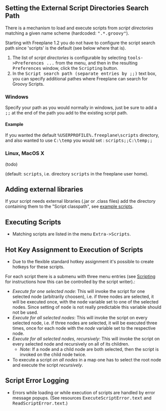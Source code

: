## Setting the External Script Directories Search Path

There is a mechanism to load and execute scripts from *script directories* matching a given name scheme (hardcoded: <tt>".*\.groovy"</tt>). 

Starting with Freeplane 1.2 you do not have to configure the script search path since 'scripts' is the default (see below where that is).

1. The list of *script directories* is configurable by selecting <tt>tools->Preferences ...</tt> from the menu, and then in the resulting <tt>Preferences</tt> window, click the <tt>Scripting</tt> button. 
2. In the <tt>Script search path (separate entries by ;;)</tt> text box, you can specify additional pathes where Freeplane can search for Groovy Scripts.
### Windows
Specify your path as you would normally in windows, just be sure to add a <tt>;;</tt> at the end of the path you add to the existing script path.
#### Example
If you wanted the default <tt>%USERPROFILE%\.freeplane\scripts</tt> directory, and also wanted to use <tt>C:\temp</tt> you would set :
    <tt>scripts;;C:\temp;;</tt>

### Linux, MacOS X
(todo)

(default: <tt>scripts</tt>, i.e. directory <tt>scripts</tt> in the freeplane user home).

## Adding external libraries
If your script needs external libraries (.jar or .class files) add the directory containing them to the "Script classpath", see [example scripts](/docs/#/scripting/Scripting ':ignore').

## Executing Scripts
* Matching scripts are listed in the menu <tt>Extra->Scripts</tt>.

## Hot Key Assignment to Execution of Scripts

* Due to the flexible standard hotkey assignment it's possible to create hotkeys for these scripts.

For each script there is a submenu with three menu entries (see [Scripting](/docs/#/scripting/Scripting ':ignore') for instructions how this can be controlled by the script writer).:
* *Execute for one selected node*: This will invoke the script for one selected node (arbitrarily choosen), i.e. if three nodes are selected, it will be executed once, with the <tt>node</tt> variable set to one of the selected nodes. Since setting of <tt>node</tt> is not really predictable this variable should not be used. 
* *Execute for all selected nodes*: This will invoke the script on every selected node, i.e. if three nodes are selected, it will be executed three times, once for each node with the *node* variable set to the respective node. 
* *Execute for all selected nodes, recursively*: This will invoke the script on every selected node and recursively on all of its children.
    * *Note:* If a node and a child node are both selected, then the script is invoked on the child node twice. 
* To execute a script *on all nodes* in a map one has to select the root node and execute the script *recursively*.

## Script Error Logging
* Errors while loading or while execution of scripts are handled by error message popups. (See resources <tt>ExecuteScriptError.text</tt> and <tt>ReadScriptError.text</tt>.)

<!-- ({Category:Script}) -->

